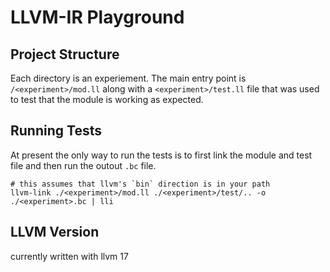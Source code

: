 # LLVM-IR Playground

## Project Structure

Each directory is an experiement. The main entry point is `/<experiment>/mod.ll` along with a
`<experiment>/test.ll` file that was used to test that the module is working as expected.

## Running Tests

At present the only way to run the tests is to first link the module and test file and
then run the outout `.bc` file.

```shell
# this assumes that llvm's `bin` direction is in your path
llvm-link ./<experiment>/mod.ll ./<experiment>/test/.. -o ./<experiment>.bc | lli
```

## LLVM Version

currently written with llvm 17
